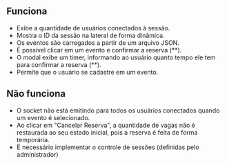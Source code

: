 ## Funciona
* Exibe a quantidade de usuários conectados à sessão.
* Mostra o ID da sessão na lateral de forma dinâmica.
* Os eventos são carregados a partir de um arquivo JSON.
* É possível clicar em um evento e confirmar a reserva (**).
* O modal exibe um timer, informando ao usuário quanto tempo ele tem para confirmar a reserva (**).
* Permite que o usuário se cadastre em um evento.

## Não funciona
* O socket não está emitindo para todos os usuários conectados quando um evento é selecionado.
* Ao clicar em "Cancelar Reserva", a quantidade de vagas não é restaurada ao seu estado inicial, pois a reserva é feita de forma temporária.
* É necessário implementar o controle de sessões (definidas pelo administrador)
